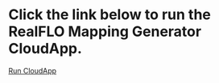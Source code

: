 # Click the link below to run the RealFLO Mapping Generator CloudApp.
[Run CloudApp](http://liwt-app01.cloudapp.net/DeviceSQL/RealFLOMappingGenerator/publish.htm)
